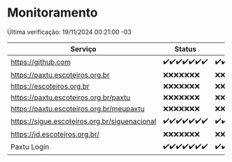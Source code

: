 # Monitoramento

Última verificação: 19/11/2024 00:21:00 -03

|Serviço|Status|Últimas 24h|
|---|---|---|
|https://github.com|<span title="2024-11-12: OK=23">✔️</span><span title="2024-11-13: OK=23">✔️</span><span title="2024-11-14: OK=23">✔️</span><span title="2024-11-15: OK=23">✔️</span><span title="2024-11-16: OK=23">✔️</span><span title="2024-11-17: OK=23">✔️</span><span title="2024-11-18: OK=2">✔️</span>|<span title="18/11/2024 00:24:00 -03 : 200">✔️</span><span title="18/11/2024 01:11:00 -03 : 200">✔️</span><span title="18/11/2024 02:09:00 -03 : 200">✔️</span><span title="18/11/2024 03:13:00 -03 : 200">✔️</span><span title="18/11/2024 04:09:00 -03 : 200">✔️</span><span title="18/11/2024 05:12:00 -03 : 200">✔️</span><span title="18/11/2024 06:10:00 -03 : 200">✔️</span><span title="18/11/2024 07:10:00 -03 : 200">✔️</span><span title="18/11/2024 08:07:00 -03 : 200">✔️</span><span title="18/11/2024 09:16:00 -03 : 200">✔️</span><span title="18/11/2024 10:19:00 -03 : 200">✔️</span><span title="18/11/2024 11:08:00 -03 : 200">✔️</span><span title="18/11/2024 12:09:00 -03 : 200">✔️</span><span title="18/11/2024 13:10:00 -03 : 200">✔️</span><span title="18/11/2024 14:07:00 -03 : 200">✔️</span><span title="18/11/2024 15:11:00 -03 : 200">✔️</span><span title="18/11/2024 16:07:00 -03 : 200">✔️</span><span title="18/11/2024 17:10:00 -03 : 200">✔️</span><span title="18/11/2024 18:07:00 -03 : 200">✔️</span><span title="18/11/2024 19:07:00 -03 : 200">✔️</span><span title="18/11/2024 20:08:00 -03 : 200">✔️</span><span title="18/11/2024 21:42:00 -03 : 200">✔️</span><span title="18/11/2024 23:16:00 -03 : 200">✔️</span><span title="19/11/2024 00:21:00 -03 : 200">✔️</span>|
|https://paxtu.escoteiros.org.br|<span title="2024-11-12: Falhas=23">❌</span><span title="2024-11-13: Falhas=23">❌</span><span title="2024-11-14: Falhas=23">❌</span><span title="2024-11-15: Falhas=23">❌</span><span title="2024-11-16: Falhas=23">❌</span><span title="2024-11-17: Falhas=23">❌</span><span title="2024-11-18: Falhas=2">❌</span>|<span title="18/11/2024 00:24:00 -03 : 403">❌</span><span title="18/11/2024 01:11:00 -03 : 403">❌</span><span title="18/11/2024 02:09:00 -03 : 403">❌</span><span title="18/11/2024 03:13:00 -03 : 403">❌</span><span title="18/11/2024 04:09:00 -03 : 403">❌</span><span title="18/11/2024 05:12:00 -03 : 403">❌</span><span title="18/11/2024 06:10:00 -03 : 403">❌</span><span title="18/11/2024 07:10:00 -03 : 403">❌</span><span title="18/11/2024 08:07:00 -03 : 403">❌</span><span title="18/11/2024 09:16:00 -03 : 403">❌</span><span title="18/11/2024 10:19:00 -03 : 403">❌</span><span title="18/11/2024 11:08:00 -03 : 403">❌</span><span title="18/11/2024 12:09:00 -03 : 403">❌</span><span title="18/11/2024 13:10:00 -03 : 403">❌</span><span title="18/11/2024 14:07:00 -03 : 403">❌</span><span title="18/11/2024 15:11:00 -03 : 403">❌</span><span title="18/11/2024 16:07:00 -03 : 403">❌</span><span title="18/11/2024 17:10:00 -03 : 403">❌</span><span title="18/11/2024 18:07:00 -03 : 403">❌</span><span title="18/11/2024 19:07:00 -03 : 403">❌</span><span title="18/11/2024 20:08:00 -03 : 403">❌</span><span title="18/11/2024 21:42:00 -03 : 403">❌</span><span title="18/11/2024 23:16:00 -03 : 403">❌</span><span title="19/11/2024 00:21:00 -03 : 403">❌</span>|
|https://escoteiros.org.br|<span title="2024-11-12: Falhas=23">❌</span><span title="2024-11-13: Falhas=23">❌</span><span title="2024-11-14: Falhas=23">❌</span><span title="2024-11-15: Falhas=23">❌</span><span title="2024-11-16: Falhas=23">❌</span><span title="2024-11-17: Falhas=23">❌</span><span title="2024-11-18: Falhas=2">❌</span>|<span title="18/11/2024 00:24:00 -03 : 403">❌</span><span title="18/11/2024 01:11:00 -03 : 403">❌</span><span title="18/11/2024 02:09:00 -03 : 403">❌</span><span title="18/11/2024 03:13:00 -03 : 403">❌</span><span title="18/11/2024 04:09:00 -03 : 403">❌</span><span title="18/11/2024 05:12:00 -03 : 403">❌</span><span title="18/11/2024 06:10:00 -03 : 403">❌</span><span title="18/11/2024 07:10:00 -03 : 403">❌</span><span title="18/11/2024 08:07:00 -03 : 403">❌</span><span title="18/11/2024 09:16:00 -03 : 403">❌</span><span title="18/11/2024 10:19:00 -03 : 403">❌</span><span title="18/11/2024 11:08:00 -03 : 403">❌</span><span title="18/11/2024 12:09:00 -03 : 403">❌</span><span title="18/11/2024 13:10:00 -03 : 403">❌</span><span title="18/11/2024 14:07:00 -03 : 403">❌</span><span title="18/11/2024 15:11:00 -03 : 403">❌</span><span title="18/11/2024 16:07:00 -03 : 403">❌</span><span title="18/11/2024 17:10:00 -03 : 403">❌</span><span title="18/11/2024 18:07:00 -03 : 403">❌</span><span title="18/11/2024 19:07:00 -03 : 403">❌</span><span title="18/11/2024 20:08:00 -03 : 403">❌</span><span title="18/11/2024 21:42:00 -03 : 403">❌</span><span title="18/11/2024 23:16:00 -03 : 403">❌</span><span title="19/11/2024 00:21:00 -03 : 403">❌</span>|
|https://paxtu.escoteiros.org.br/paxtu|<span title="2024-11-12: Falhas=23">❌</span><span title="2024-11-13: Falhas=23">❌</span><span title="2024-11-14: Falhas=23">❌</span><span title="2024-11-15: Falhas=23">❌</span><span title="2024-11-16: Falhas=23">❌</span><span title="2024-11-17: Falhas=23">❌</span><span title="2024-11-18: Falhas=2">❌</span>|<span title="18/11/2024 00:24:00 -03 : 403">❌</span><span title="18/11/2024 01:11:00 -03 : 403">❌</span><span title="18/11/2024 02:09:00 -03 : 403">❌</span><span title="18/11/2024 03:13:00 -03 : 403">❌</span><span title="18/11/2024 04:09:00 -03 : 403">❌</span><span title="18/11/2024 05:12:00 -03 : 403">❌</span><span title="18/11/2024 06:10:00 -03 : 403">❌</span><span title="18/11/2024 07:10:00 -03 : 403">❌</span><span title="18/11/2024 08:07:00 -03 : 403">❌</span><span title="18/11/2024 09:16:00 -03 : 403">❌</span><span title="18/11/2024 10:19:00 -03 : 403">❌</span><span title="18/11/2024 11:08:00 -03 : 403">❌</span><span title="18/11/2024 12:09:00 -03 : 403">❌</span><span title="18/11/2024 13:10:00 -03 : 403">❌</span><span title="18/11/2024 14:07:00 -03 : 403">❌</span><span title="18/11/2024 15:11:00 -03 : 403">❌</span><span title="18/11/2024 16:07:00 -03 : 403">❌</span><span title="18/11/2024 17:10:00 -03 : 403">❌</span><span title="18/11/2024 18:07:00 -03 : 403">❌</span><span title="18/11/2024 19:07:00 -03 : 403">❌</span><span title="18/11/2024 20:08:00 -03 : 403">❌</span><span title="18/11/2024 21:42:00 -03 : 403">❌</span><span title="18/11/2024 23:16:00 -03 : 403">❌</span><span title="19/11/2024 00:21:00 -03 : 403">❌</span>|
|https://paxtu.escoteiros.org.br/meupaxtu|<span title="2024-11-12: Falhas=23">❌</span><span title="2024-11-13: Falhas=23">❌</span><span title="2024-11-14: Falhas=23">❌</span><span title="2024-11-15: Falhas=23">❌</span><span title="2024-11-16: Falhas=23">❌</span><span title="2024-11-17: Falhas=23">❌</span><span title="2024-11-18: Falhas=2">❌</span>|<span title="18/11/2024 00:24:00 -03 : 403">❌</span><span title="18/11/2024 01:11:00 -03 : 403">❌</span><span title="18/11/2024 02:09:00 -03 : 403">❌</span><span title="18/11/2024 03:13:00 -03 : 403">❌</span><span title="18/11/2024 04:09:00 -03 : 403">❌</span><span title="18/11/2024 05:12:00 -03 : 403">❌</span><span title="18/11/2024 06:10:00 -03 : 403">❌</span><span title="18/11/2024 07:10:00 -03 : 403">❌</span><span title="18/11/2024 08:07:00 -03 : 403">❌</span><span title="18/11/2024 09:16:00 -03 : 403">❌</span><span title="18/11/2024 10:19:00 -03 : 403">❌</span><span title="18/11/2024 11:08:00 -03 : 403">❌</span><span title="18/11/2024 12:09:00 -03 : 403">❌</span><span title="18/11/2024 13:10:00 -03 : 403">❌</span><span title="18/11/2024 14:07:00 -03 : 403">❌</span><span title="18/11/2024 15:11:00 -03 : 403">❌</span><span title="18/11/2024 16:07:00 -03 : 403">❌</span><span title="18/11/2024 17:10:00 -03 : 403">❌</span><span title="18/11/2024 18:07:00 -03 : 403">❌</span><span title="18/11/2024 19:07:00 -03 : 403">❌</span><span title="18/11/2024 20:08:00 -03 : 403">❌</span><span title="18/11/2024 21:42:00 -03 : 403">❌</span><span title="18/11/2024 23:16:00 -03 : 403">❌</span><span title="19/11/2024 00:21:00 -03 : 403">❌</span>|
|https://sigue.escoteiros.org.br/siguenacional|<span title="2024-11-12: OK=23">✔️</span><span title="2024-11-13: OK=23">✔️</span><span title="2024-11-14: OK=23">✔️</span><span title="2024-11-15: OK=23">✔️</span><span title="2024-11-16: OK=23">✔️</span><span title="2024-11-17: OK=23">✔️</span><span title="2024-11-18: OK=2">✔️</span>|<span title="18/11/2024 00:24:00 -03 : 200">✔️</span><span title="18/11/2024 01:11:00 -03 : 200">✔️</span><span title="18/11/2024 02:09:00 -03 : 200">✔️</span><span title="18/11/2024 03:13:00 -03 : 200">✔️</span><span title="18/11/2024 04:09:00 -03 : 200">✔️</span><span title="18/11/2024 05:12:00 -03 : 200">✔️</span><span title="18/11/2024 06:10:00 -03 : 200">✔️</span><span title="18/11/2024 07:10:00 -03 : 200">✔️</span><span title="18/11/2024 08:07:00 -03 : 200">✔️</span><span title="18/11/2024 09:16:00 -03 : 200">✔️</span><span title="18/11/2024 10:19:00 -03 : 200">✔️</span><span title="18/11/2024 11:08:00 -03 : 200">✔️</span><span title="18/11/2024 12:09:00 -03 : 200">✔️</span><span title="18/11/2024 13:10:00 -03 : 200">✔️</span><span title="18/11/2024 14:07:00 -03 : 200">✔️</span><span title="18/11/2024 15:11:00 -03 : 200">✔️</span><span title="18/11/2024 16:07:00 -03 : 200">✔️</span><span title="18/11/2024 17:10:00 -03 : 200">✔️</span><span title="18/11/2024 18:07:00 -03 : 200">✔️</span><span title="18/11/2024 19:07:00 -03 : 200">✔️</span><span title="18/11/2024 20:08:00 -03 : 200">✔️</span><span title="18/11/2024 21:42:00 -03 : 200">✔️</span><span title="18/11/2024 23:16:00 -03 : 200">✔️</span><span title="19/11/2024 00:21:00 -03 : 200">✔️</span>|
|https://id.escoteiros.org.br/|<span title="2024-11-12: Falhas=23">❌</span><span title="2024-11-13: Falhas=23">❌</span><span title="2024-11-14: Falhas=23">❌</span><span title="2024-11-15: Falhas=23">❌</span><span title="2024-11-16: Falhas=23">❌</span><span title="2024-11-17: Falhas=23">❌</span><span title="2024-11-18: Falhas=2">❌</span>|<span title="18/11/2024 00:24:00 -03 : 403">❌</span><span title="18/11/2024 01:11:00 -03 : 403">❌</span><span title="18/11/2024 02:09:00 -03 : 403">❌</span><span title="18/11/2024 03:13:00 -03 : 403">❌</span><span title="18/11/2024 04:09:00 -03 : 403">❌</span><span title="18/11/2024 05:12:00 -03 : 403">❌</span><span title="18/11/2024 06:10:00 -03 : 403">❌</span><span title="18/11/2024 07:10:00 -03 : 403">❌</span><span title="18/11/2024 08:07:00 -03 : 403">❌</span><span title="18/11/2024 09:16:00 -03 : 403">❌</span><span title="18/11/2024 10:19:00 -03 : 403">❌</span><span title="18/11/2024 11:08:00 -03 : 403">❌</span><span title="18/11/2024 12:09:00 -03 : 403">❌</span><span title="18/11/2024 13:10:00 -03 : 403">❌</span><span title="18/11/2024 14:07:00 -03 : 403">❌</span><span title="18/11/2024 15:11:00 -03 : 403">❌</span><span title="18/11/2024 16:07:00 -03 : 403">❌</span><span title="18/11/2024 17:10:00 -03 : 403">❌</span><span title="18/11/2024 18:07:00 -03 : 403">❌</span><span title="18/11/2024 19:07:00 -03 : 403">❌</span><span title="18/11/2024 20:08:00 -03 : 403">❌</span><span title="18/11/2024 21:42:00 -03 : 403">❌</span><span title="18/11/2024 23:16:00 -03 : 403">❌</span><span title="19/11/2024 00:21:00 -03 : 403">❌</span>|
|Paxtu Login|<span title="2024-11-12: OK=23">✔️</span><span title="2024-11-13: OK=23">✔️</span><span title="2024-11-14: OK=23">✔️</span><span title="2024-11-15: OK=23">✔️</span><span title="2024-11-16: OK=23">✔️</span><span title="2024-11-17: OK=23">✔️</span><span title="2024-11-18: OK=2">✔️</span>|<span title="18/11/2024 00:24:00 -03 : 200">✔️</span><span title="18/11/2024 01:11:00 -03 : 200">✔️</span><span title="18/11/2024 02:09:00 -03 : 200">✔️</span><span title="18/11/2024 03:13:00 -03 : 200">✔️</span><span title="18/11/2024 04:09:00 -03 : 200">✔️</span><span title="18/11/2024 05:12:00 -03 : 200">✔️</span><span title="18/11/2024 06:10:00 -03 : 200">✔️</span><span title="18/11/2024 07:10:00 -03 : 200">✔️</span><span title="18/11/2024 08:07:00 -03 : 200">✔️</span><span title="18/11/2024 09:16:00 -03 : 200">✔️</span><span title="18/11/2024 10:19:00 -03 : 200">✔️</span><span title="18/11/2024 11:08:00 -03 : 200">✔️</span><span title="18/11/2024 12:09:00 -03 : 200">✔️</span><span title="18/11/2024 13:10:00 -03 : 200">✔️</span><span title="18/11/2024 14:07:00 -03 : 200">✔️</span><span title="18/11/2024 15:11:00 -03 : 200">✔️</span><span title="18/11/2024 16:07:00 -03 : 200">✔️</span><span title="18/11/2024 17:10:00 -03 : 200">✔️</span><span title="18/11/2024 18:07:00 -03 : 200">✔️</span><span title="18/11/2024 19:07:00 -03 : 200">✔️</span><span title="18/11/2024 20:08:00 -03 : 200">✔️</span><span title="18/11/2024 21:42:00 -03 : 200">✔️</span><span title="18/11/2024 23:16:00 -03 : 200">✔️</span><span title="19/11/2024 00:21:00 -03 : 200">✔️</span>|

